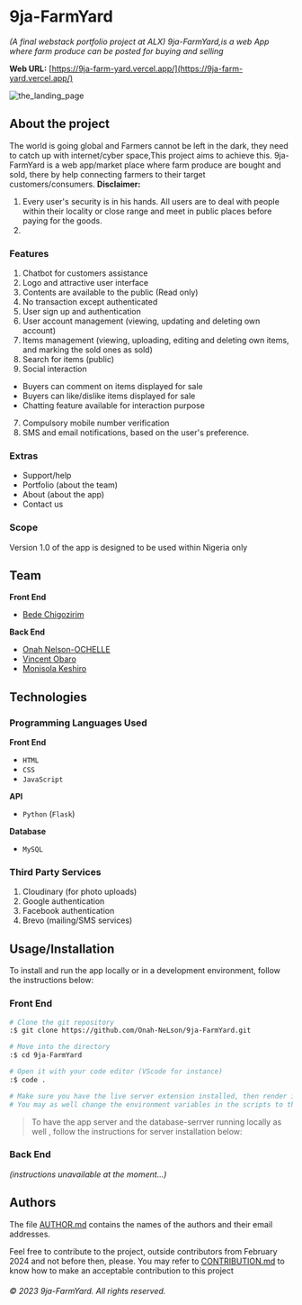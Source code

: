 # 9ja-FarmYard
*(A final webstack portfolio project at ALX) 9ja-FarmYard,is a web App where farm produce can be posted for buying and selling*

**Web URL:** [https://9ja-farm-yard.vercel.app/](https://9ja-farm-yard.vercel.app/)

![the_landing_page](https://github.com/Onahnelson/rough_work/blob/main/designs/9ja-FarmYard-landing-page.jpg)

## About the project
The world is going global and Farmers cannot be left in the dark, they need to catch up with internet/cyber space,This project aims to achieve this. 9ja-FarmYard is a web app/market place where farm produce are bought and sold, there by help connecting farmers to their target customers/consumers.
**Disclaimer:**
1. Every user's security is in his hands. All users are to deal with people within their locality or close range and meet in public places before paying for
the goods.
2. 
### Features
1. Chatbot for customers assistance 
2. Logo and attractive user interface
3. Contents are available to the public (Read only)
4. No transaction except authenticated
5. User sign up and authentication
6. User account management (viewing, updating and deleting own account)
7. Items management (viewing, uploading, editing and deleting own items, and marking the sold ones as sold)
8. Search for items (public)
9. Social interaction
  - Buyers can comment on items displayed for sale
  - Buyers can like/dislike items displayed for sale
  - Chatting feature available for interaction purpose
7. Compulsory mobile number verification
8. SMS and email notifications, based on the user's preference.
  
### Extras
- Support/help
- Portfolio (about the team)
- About (about the app)
- Contact us

### Scope
Version 1.0 of the app is designed to be used within Nigeria only

## Team
**Front End**
- [Bede Chigozirim](https://github.com/bede123)

**Back End**
- [Onah Nelson-OCHELLE](https://github.com/Onah-NeLson)
- [Vincent Obaro](https://github.com/Vincent)
- [Monisola Keshiro](https://github.com/Monisola)

## Technologies

### Programming Languages Used
**Front End**
- `HTML`
- `CSS`
- `JavaScript`

**API**
- `Python` (`Flask`)

**Database**
- `MySQL`

### Third Party Services
1. Cloudinary (for photo uploads)
2. Google authentication
3. Facebook authentication
4. Brevo (mailing/SMS services)

## Usage/Installation
To install and run the app locally or in a development environment, follow the instructions below:
### Front End
```bash
# Clone the git repository
:$ git clone https://github.com/Onah-NeLson/9ja-FarmYard.git

# Move into the directory
:$ cd 9ja-FarmYard

# Open it with your code editor (VScode for instance)
:$ code .

# Make sure you have the live server extension installed, then render index.html on your browser
# You may as well change the environment variables in the scripts to that of the local server, you're using.
```

> To have the app server and the database-serrver running locally as well , follow the instructions for server installation below:

### Back End
*(instructions unavailable at the moment...)*

## Authors
The file [AUTHOR.md](./AUTHOR.md) contains the names of the authors and their email addresses.

Feel free to contribute to the project, outside contributors from February 2024 and not before then, please. You may refer to [CONTRIBUTION.md](./CONTRIBUTION.md)
to know how to make an acceptable contribution to this project

###### &copy; 2023 9ja-FarmYard. All rights reserved.

